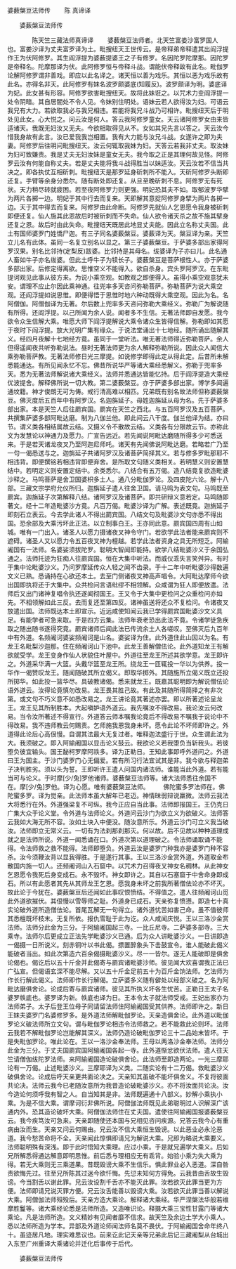   婆薮槃豆法师传
　　陈 真谛译




　　婆薮槃豆法师传

　　　　陈天竺三藏法师真谛译
　　婆薮槃豆法师者。北天竺富娄沙富罗国人也。富娄沙译为丈夫富罗译为土。毗搜纽天王世传云。是帝释弟帝释遣其出阎浮提作王为伏阿修罗。其生阎浮提为婆薮提婆王之子有修罗。名因陀罗陀摩那。因陀罗是帝释名。陀摩那译为伏。此阿修罗恒与帝释斗战。谓能伏帝释故有此名。毗伽罗论解阿修罗谓非善戏。即应以此名译之。诸天恒以善为戏乐。其恒以恶为戏乐故有此名。亦得名非天。此阿修罗有妹名波罗颇婆底(知履反)。波罗颇译为明。婆底译为妃。此女甚有形容。阿修罗欲害毗搜纽天。故将此妹诳之。以咒术力变阎浮提一处令阴暗。其自居闇处不令人见。令妹别住明处。语妹云若人欲得汝为妇。可语云我兄有大力。若欲取我必与我兄相违。若能将我兄斗战乃可相许。毗搜纽天后于明处见此女。心大悦之。问云汝是何人。答云我阿修罗童女。天云诸阿修罗女由来皆适诸天。我既无妇汝又无夫。今欲相取得见从不。女如其兄先言以答之。天云汝今惜我身故有此言。汝已爱我我岂相置。我有大力能与汝兄斗战。女遂许之即为夫妻。阿修罗后往明问毗搜纽天。汝云何辄取我妹为妇。天答云若我非丈夫。取汝妹为妇可致嫌责。我是丈夫无妇汝妹是童女无夫。我今取之正是其理何故见怪。阿修罗云汝有何能自称丈夫。若是丈夫能将我斗战得胜当以妹适汝。天云汝若不信当共决之。即各执仗互相斫刺。毗搜纽天是那罗延身斫刺所不能入。天斫阿修罗头断即还复。手臂等余身分悉尔。随有断处即还复。从旦至晚斫刺不息。阿修罗无有死状。天力稍尽转就疲困。若至夜阿修罗力则更强。明妃恐其夫不如。取郁波罗华擘为两片各掷一边。明妃于其中行去而复来。天即解其意捉阿修罗身擘为两片各掷一边。天于其中得去而复来。阿修罗由此命断。阿修罗先就仙人乞恩愿令我身被斫刺即便还复。仙人施其此恩故后时被斫刺而不失命。仙人欲令诸天杀之故不施其擘身还复之恩。故后时由此失命。毗搜纽天既居此地显丈夫能。因此立名称丈夫国。此土有国师婆罗门姓憍尸迦。有三子同名婆薮槃豆。婆薮译为天。槃豆译为亲。天竺立儿名有此体。虽同一名复立别名以显之。第三子婆薮槃豆。于萨婆多部出家得阿罗汉果。别名比邻持(定梨反)跋婆。比邻持是其母名。绂婆译为子亦曰儿。此名通人畜如牛子亦名绂婆。但此土呼牛子为犊长子。婆薮槃豆是菩萨根性人。亦于萨婆多部出家。后修定得离欲。思惟空义不能得入。欲自杀身。宾头罗阿罗汉。在东毗提诃观见此事从彼方来。为说小乘空观。如教观之即便得入。虽得小乘空观意犹未安。谓理不应止尔因此乘神通。往兜率多天咨问弥勒菩萨。弥勒菩萨为说大乘空观。还阎浮提如说思惟。即便得悟于思惟时地六种动既得大乘空观。因此为名。名阿僧伽。阿僧伽译为无著。尔后数上兜率多天咨问弥勒大乘经义。弥勒广为解说随有所得。还阎浮提。以己所闻为余人说。闻者多不生信。无著法师即自发愿。我今欲令众生信解大乘。唯愿大师下阎浮提解说大乘令诸众生皆得信解。弥勒即如其愿于夜时下阎浮提。放大光明广集有缘众。于说法堂诵出十七地经。随所诵出随解其义。经四月夜解十七地经方竟。虽同于一堂听法。唯无著法师得近弥勒菩萨。余人但得遥闻夜共听弥勒说法。昼时无著法师更为余人解释弥勒所说。因此众人闻信大乘弥勒菩萨教。无著法师修日光三摩提。如说修学即得此定从得此定。后昔所未解悉能通达。有所见闻永忆不忘。佛昔所说华严等诸大乘经悉解义。弥勒于兜率多天。悉为无著法师解说诸大乘经义。法师并悉通达皆能忆持。后于阎浮提造大乘经优波提舍。解释佛所说一切大教。第二婆薮槃豆。亦于萨婆多部出家。博学多闻遍通坟籍。神才俊朗无可为俦。戒行清高难以相匹。兄弟既有别名故法师但称婆薮槃豆。佛灭度后五百年中有阿罗汉。名迦旃延子。母姓迦旃延从母为名。先于萨婆多部出家。本是天竺人后往罽宾国。罽宾在天竺之西北。与五百阿罗汉及五百菩萨。共撰集萨婆多部阿毗达磨。制为八伽兰他。即此间云八干度。伽兰他译为结。亦曰节。谓义类各相结属故云结。又摄义令不散故云结。义类各有分限故云节。亦称此文为发慧论以神通力及愿力。广宣告远近。若先闻说阿毗达磨随所得多少可悉送来。于是若天诸龙夜叉乃至阿迦尼师吒。诸天有先闻佛说阿毗达磨。若略若广乃至一句一偈悉送与之。迦旃延子共诸阿罗汉及诸菩萨简择其义。若与修多罗毗那耶不相违背。即便撰铭若相违背即便弃舍。是所取文句随义类相关。若明慧义则安置慧结中。若明定义则安置定结中。余类悉尔。八结合有五万偈。造八结竟复欲造毗婆沙释之。马鸣菩萨是舍卫国婆枳多土人。通八分毗伽罗论。及四皮陀六论。解十八部。三藏文宗学府允仪所归。迦旃延子遣人往舍卫国。请马鸣为表文句。马鸣既至罽宾。迦旃延子次第解释八结。诸阿罗汉及诸菩萨。即共研辩义意若定。马鸣随即著文。经十二年造毗婆沙方竟。凡百万偈。毗婆沙译为广解。表述既竟。迦旃延子即刻石立表云。今去学此诸人不得出罽宾国。八结文句及毗婆沙文句亦悉不得出国。恐余部及大乘污坏此正法。以立制事白王。王亦同此意。罽宾国四周有山如城。唯有一门出入。诸圣人以愿力摄诸夜叉神令守门。若欲学此法者能来罽宾则不遮碍。诸圣人又以愿力令五百夜叉神为檀越。若学此法者资身之具无所短乏。阿緰阇国有一法师。名婆娑须拔陀罗。聪明大智闻即能持。欲学八结毗婆沙义于余国弘通之。法师托迹为狂痴人往罽宾国。恒在大集中听法。而威仪乖失言笑舛异。有时于集中论毗婆沙义。乃问罗摩延传众人轻之闻不齿录。于十二年中听毗婆沙得数遍文义已熟。悉诵持在心欲还本土。去至门侧诸夜叉神高声唱令。大阿毗达摩师今欲出国即执将还于大集中。众共检问言语纰缪不相领解。众咸谓为狂人即便放遣。法师后又出门诸神复唱令执还遂闻彻国王。王又令于大集中更检问之众重检问亦如先。不相领解如此三反。去而复还至第四反。诸神虽送将还众不复检问。令诸夜叉放遣出国。法师既达本土即宣示。近远咸使知闻云我已学得罽宾国毗婆沙文义具足。有能学者可急来取。于是四方云集。法师年衰老恐出此法不竟。令诸学徒急疾取之随出随书遂得究竟。罽宾诸师后闻此法已传流余土人各嗟叹。至佛灭后九百年中有外道。名频阇诃婆娑频阇诃是山名。婆娑译为住。此外道住此山因以为名。有龙王名毗梨沙迦那。住在频阇诃山下池中。此龙王善解僧佉论。此外道知龙王有解欲就受学。龙王变身作仙人状貌住叶屋中。外道往至龙王所述其欲学意。龙王即许之。外道采华满一大篮。头戴华篮至龙王所。绕龙王一匝辄投一华以为供养。投一华作一偈赞叹龙王。随闻随破其所立偈义。即取华掷外。其随施所立偈义既立还投所掷华。如此投一篮华尽。具破教诸偈。悉来就龙王。既嘉其聪明即为解说僧佉论语外道云。汝得论竟慎勿改易。龙王畏其胜己故。有此及其随所得简择之有非次第。或文句不巧义意不如悉改易之。龙王讲论竟其著述亦罢。即以所著述论呈龙王。龙王见其所制胜本。大起嗔妒语外道云。我先嘱汝不得改易。我论汝云何改易。当令汝所著述不得宣行。外道答云师本嘱我论竟后不得改易不嘱我于说论中不得改易。我不违师教云何赐责。乞师施我恩我身未坏。愿令此论不坏师即许之。外道得此论后心高佷慢。自谓其法最大无复过者。唯释迦法盛行于世。众生谓此法为大。我须破之。即入阿緰阇国以显击论义鼓云。我欲论义若我堕负当斩我头。若彼堕负彼宜输头。国王馝柯罗摩阿祑多。译为正勒日。王知此事即呼外道问之。外道曰王为国主。于沙门婆罗门心无偏爱。若有所习行法宜试其是非。我今欲与释迦弟子决判胜劣。须以头为誓。王即听许王遣人问国内诸法师。谁能当此外道。若有能当可与论义。于时摩[少/兔]罗他诸师。婆薮槃豆法师等。诸大法师悉往余国不在。摩[少/兔]罗他。译为心愿。唯有婆薮槃豆法师。
　　佛陀蜜多罗法师在。佛陀蜜多罗。译为觉亲。此法师本虽大解年已老迈。神情昧弱辩说羸微。法师云我法大将悉行在外。外道强梁复不可纵。我今正应自当此事。法师即报国王。王仍克日广集大众于论义堂。令外道与法师论义。外道问云沙门为欲立义为欲破义。法师答云我如大海无所不容。汝如土块入中便没。随汝意所乐。外道云沙门可立义我当破汝。法师即立无常义云。一切有为法刹那刹那灭。何以故。后不见故以种种道理成就之是法师所说。外道一闻悉诵在口。外道次第以道理破之。令法师诵取诵不能得。令法师救之救不能得。法师即堕负。外道云汝是婆罗门种我亦是婆罗门种不容杀。汝今须鞭汝背以显我得胜。于是遂行其事。王以三洛沙金赏外道。外道取金布散国内施一切人。还频阇诃山入石窟中。以咒术力召得夜叉神女名稠林。从此神女乞恩愿令我死后身变成石。永不毁坏。神女即许之。其自以石塞窟于中舍命身即成石。所以有此愿者其先从其师龙王乞恩。愿我身未坏之前我所著僧佉论亦不坏灭。故此论于今犹在。婆薮槃豆后还闻如此事叹恨愤结。不得值之。遣人往频阇诃山觅此外道欲摧伏。其佷慢以雪辱师之耻。外道身已成石。天亲弥复愤懑。即造七十真实论破外道所造僧佉论。首尾瓦解无一句得立。诸外道忧苦如害己命。虽不值彼师其悉檀既坏枝末。无复所依。报仇雪耻于此为讫。众人咸闻庆悦。王以三洛沙金赏法师。法师分此金为三分。于阿緰阇国起三寺。一比丘尼寺。二萨婆多部寺。三大乘寺。法师尔后更成立正法先学毗婆沙义已通。后为众人讲毗婆沙义。一日讲即造一偈摄一日所说义。刻赤铜叶以书此偈。摽置醉象头下击鼓宣令。谁人能破此偈义能破者当出。如此次第造六百余偈摄毗婆沙义。尽一一皆尔。遂无人能破即是俱舍论偈也。偈讫后以五十斤金并此偈寄与罽宾诸毗婆沙师。彼见闻大欢喜谓我正法已广弘宣。但偈语玄深不能尽解。又以五十斤金足前五十为百斤金饷法师。乞法师为作长行解此偈义。法师即作长行解偈。立萨婆多义随有僻处以经部义破之。名为阿毗达磨俱舍论。论成后寄与罽宾诸师。彼见其所执义坏各生忧苦。正勒日王太子名婆罗帙底也。婆罗译为新。帙底也译为日。王本令太子就法师受戒。王妃出家亦为法师弟子。太子后登王位母子同请留法师住阿緰阇国受其供养。法师即许之。新日王妹夫婆罗门名婆修罗多。是外道法师解毗伽罗论。天亲造俱舍论。此外道以毗伽罗论义破法师所立文句。谓与毗伽罗论相违令法师救之。若不能救此论则坏。法师云我若不解毗伽罗论岂能解其深义。法师仍造论破毗伽罗论三十二品始末皆坏。于是失毗伽罗论。唯此论在。王以一洛沙金奉法师。王母以两洛沙金奉法师。法师分此金为三分。于丈夫国罽宾国阿緰阇国各起一寺。此外道惭忿欲伏法师。遣人往天竺请僧伽绂陀罗法师。来阿緰阇国造论破俱舍论。此法师至即造两论。一光三摩耶论有一万偈。止述毗婆沙义。三摩耶译为义类。二随实论有十二万偈。救毗婆沙义破俱舍论。论成后呼天亲更共面论决之。天亲知其虽破不能坏俱舍义。不复将彼面共论决。法师云我今已老随汝意所为我昔造论破毗婆沙义。亦不将汝面共论决。汝今造论何须呼我有智之人。自当知其是非。法师既遍通十八部义。妙解小乘执小乘。为是不信大乘。谓摩诃衍非佛所说。阿僧伽法师既见此弟聪明过人识解深广该通内外。恐其造论破坏大乘。阿僧伽法师住在丈夫国。遣使往阿緰阇国报婆薮槃豆云。我今疾笃汝可急来。天亲即随使还本国与兄相见咨问疾源。兄答云我今心有重病由汝而生。天亲又问云何赐由。兄云汝不信大乘恒生毁谤。以此恶业必永沦恶道。我今愁苦命将不全。天亲闻此惊惧即请兄为解说大乘。兄即为略说大乘要义。法师聪明殊有深浅。即于此时悟知大乘理。应过小乘。于是就兄遍学大乘义。后如兄所解悉得通达解意即明思惟。前后悉与理相应无有乖背。始验小乘为失大乘为得。若无大乘则无三乘道果。昔既毁谤大乘不生信乐。惧此罪业必入恶道。深自咎责欲悔先过。往至兄所陈其过迷今欲忏悔。先愆未知何方得免。云我昔由舌故生毁谤。今当割舌以谢此罪。兄云汝设割千舌亦不能灭此罪。汝若欲灭此罪当更为方便。法师即请兄说灭罪方便。兄云汝舌能善以毁谤大乘。汝若欲灭此罪当善以解说大乘。阿僧伽法师殂殁后。天亲方造大乘论。解释诸大乘经。华严涅槃法华般若维摩胜鬘等。诸大乘经论悉是法师所造。又造唯识论。释摄大乘三宝性甘露门等诸大乘论。凡是法师所造。文义精妙有见闻者靡不信求。故天竺及余边土学大小乘人。悉以法师所造为学本。异部及外道论师闻法师名莫不畏伏。于阿緰阇国舍命年终八十。虽迹居凡地。理实难思议也。前来讫此记天亲等兄弟此后记三藏阇梨从台城出入东至广州重译大乘诸论并迁化后事传于后代。

　　婆薮槃豆法师传



